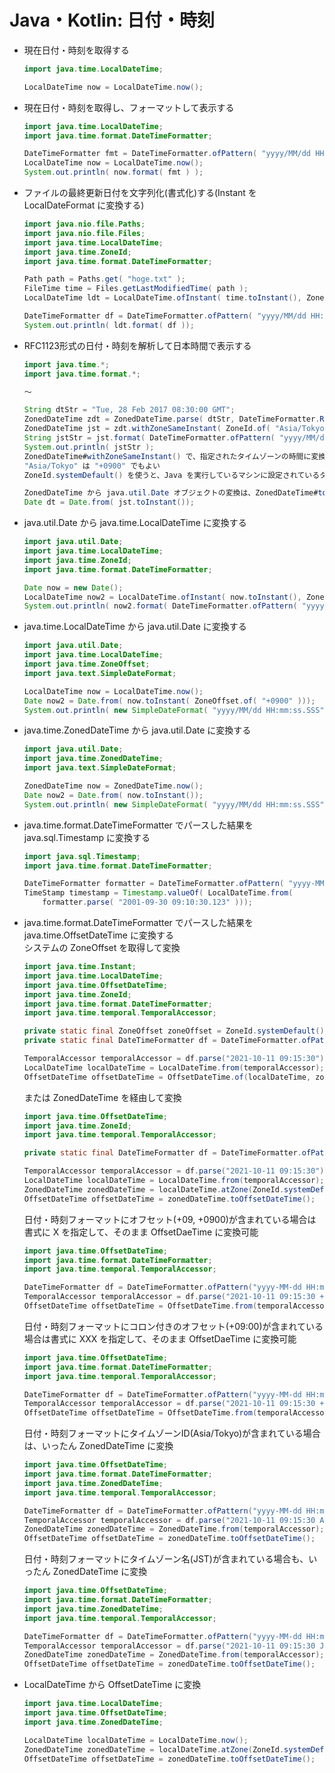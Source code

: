 # Java・Kotlin: 日付・時刻

* 現在日付・時刻を取得する  
  ```java
  import java.time.LocalDateTime;
  
  LocalDateTime now = LocalDateTime.now();
  ```
* 現在日付・時刻を取得し、フォーマットして表示する
  ```java
  import java.time.LocalDateTime;
  import java.time.format.DateTimeFormatter;
  
  DateTimeFormatter fmt = DateTimeFormatter.ofPattern( "yyyy/MM/dd HH:mm:ss.SSS" );
  LocalDateTime now = LocalDateTime.now();
  System.out.println( now.format( fmt ) );
  ```

* ファイルの最終更新日付を文字列化(書式化)する(Instant を LocalDateFormat に変換する)  
  ```java
  import java.nio.file.Paths;
  import java.nio.file.Files;
  import java.time.LocalDateTime;
  import java.time.ZoneId;
  import java.time.format.DateTimeFormatter;
  
  Path path = Paths.get( "hoge.txt" );
  FileTime time = Files.getLastModifiedTime( path );
  LocalDateTime ldt = LocalDateTime.ofInstant( time.toInstant(), ZoneId.systemDefault());

  DateTimeFormatter df = DateTimeFormatter.ofPattern( "yyyy/MM/dd HH:mm:ss" );
  System.out.println( ldt.format( df ));
  ```
* RFC1123形式の日付・時刻を解析して日本時間で表示する  
  ```java
  import java.time.*;
  import java.time.format.*;
  
  〜
  
  String dtStr = "Tue, 28 Feb 2017 08:30:00 GMT";
  ZonedDateTime zdt = ZonedDateTime.parse( dtStr, DateTimeFormatter.RFC_1123_DATE_TIME );
  ZonedDateTime jst = zdt.withZoneSameInstant( ZoneId.of( "Asia/Tokyo" ));
  String jstStr = jst.format( DateTimeFormatter.ofPattern( "yyyy/MM/dd HH:mm:ss" ));
  System.out.println( jstStr );
  ZonedDateTime#withZoneSameInstant() で、指定されたタイムゾーンの時間に変換される。
  "Asia/Tokyo" は "+0900" でもよい
  ZoneId.systemDefault() を使うと、Java を実行しているマシンに設定されているタイムゾーンが適用される模様
  
  ZonedDateTime から java.util.Date オブジェクトの変換は、ZonedDateTime#toInstant() と Date#from() を使う。
  Date dt = Date.from( jst.toInstant());
  ```

* java.util.Date から java.time.LocalDateTime に変換する  
  ```java
  import java.util.Date;
  import java.time.LocalDateTime;
  import java.time.ZoneId;
  import java.time.format.DateTimeFormatter;
  
  Date now = new Date();
  LocalDateTime now2 = LocalDateTime.ofInstant( now.toInstant(), ZoneId.systemDefault());
  System.out.println( now2.format( DateTimeFormatter.ofPattern( "yyyy/MM/dd HH:mm:ss.SSS")));
  ```

* java.time.LocalDateTime から java.util.Date に変換する  
  ```java
  import java.util.Date;
  import java.time.LocalDateTime;
  import java.time.ZoneOffset;
  import java.text.SimpleDateFormat;
  
  LocalDateTime now = LocalDateTime.now();
  Date now2 = Date.from( now.toInstant( ZoneOffset.of( "+0900" )));
  System.out.println( new SimpleDateFormat( "yyyy/MM/dd HH:mm:ss.SSS" ).format( now2 ));
  ```

* java.time.ZonedDateTime から java.util.Date に変換する  
  ```java
  import java.util.Date;
  import java.time.ZonedDateTime;
  import java.text.SimpleDateFormat;
  
  ZonedDateTime now = ZonedDateTime.now();
  Date now2 = Date.from( now.toInstant());
  System.out.println( new SimpleDateFormat( "yyyy/MM/dd HH:mm:ss.SSS" ).format( now2 ));
  ```

- java.time.format.DateTimeFormatter でパースした結果を java.sql.Timestamp に変換する  
  ```java
  import java.sql.Timestamp;
  import java.time.format.DateTimeFormatter;
  
  DateTimeFormatter formatter = DateTimeFormatter.ofPattern( "yyyy-MM-dd HH:mm:ss.SSS" );
  TimeStamp timestamp = Timestamp.valueOf( LocalDateTime.from(
      formatter.parse( "2001-09-30 09:10:30.123" )));
  ```

- java.time.format.DateTimeFormatter でパースした結果を java.time.OffsetDateTime に変換する  
  システムの ZoneOffset を取得して変換
  ```java
  import java.time.Instant;
  import java.time.LocalDateTime;
  import java.time.OffsetDateTime;
  import java.time.ZoneId;
  import java.time.format.DateTimeFormatter;
  import java.time.temporal.TemporalAccessor;
  
  private static final ZoneOffset zoneOffset = ZoneId.systemDefault().getRules().getOffset(Instant.now());
  private static final DateTimeFormatter df = DateTimeFormatter.ofPattern("yyyy-MM-dd HH:mm:ss");

  TemporalAccessor temporalAccessor = df.parse("2021-10-11 09:15:30");
  LocalDateTime localDateTime = LocalDateTime.from(temporalAccessor);
  OffsetDateTime offsetDateTime = OffsetDateTime.of(localDateTime, zoneOffset);
  ```  
  または ZonedDateTime を経由して変換
  ```java
  import java.time.OffsetDateTime;
  import java.time.ZoneId;
  import java.time.temporal.TemporalAccessor;

  private static final DateTimeFormatter df = DateTimeFormatter.ofPattern("yyyy-MM-dd HH:mm:ss");

  TemporalAccessor temporalAccessor = df.parse("2021-10-11 09:15:30");
  LocalDateTime localDateTime = LocalDateTime.from(temporalAccessor);
  ZonedDateTime zonedDateTime = localDateTime.atZone(ZoneId.systemDefault());
  OffsetDateTime offsetDateTime = zonedDateTime.toOffsetDateTime();
  ```
  日付・時刻フォーマットにオフセット(+09, +0900)が含まれている場合は書式に X を指定して、そのまま OffsetDaeTime に変換可能
  ```java
  import java.time.OffsetDateTime;
  import java.time.format.DateTimeFormatter;
  import java.time.temporal.TemporalAccessor;

  DateTimeFormatter df = DateTimeFormatter.ofPattern("yyyy-MM-dd HH:mm:ss X");
  TemporalAccessor temporalAccessor = df.parse("2021-10-11 09:15:30 +0900");
  OffsetDateTime offsetDateTime = OffsetDateTime.from(temporalAccessor);
  ```  
  日付・時刻フォーマットにコロン付きのオフセット(+09:00)が含まれている場合は書式に XXX を指定して、そのまま OffsetDaeTime に変換可能
  ```java
  import java.time.OffsetDateTime;
  import java.time.format.DateTimeFormatter;
  import java.time.temporal.TemporalAccessor;

  DateTimeFormatter df = DateTimeFormatter.ofPattern("yyyy-MM-dd HH:mm:ss XXX");
  TemporalAccessor temporalAccessor = df.parse("2021-10-11 09:15:30 +09:00");
  OffsetDateTime offsetDateTime = OffsetDateTime.from(temporalAccessor);
  ```  
  日付・時刻フォーマットにタイムゾーンID(Asia/Tokyo)が含まれている場合は、いったん ZonedDateTime に変換
  ```java
  import java.time.OffsetDateTime;
  import java.time.format.DateTimeFormatter;
  import java.time.ZonedDateTime;
  import java.time.temporal.TemporalAccessor;

  DateTimeFormatter df = DateTimeFormatter.ofPattern("yyyy-MM-dd HH:mm:ss VV");
  TemporalAccessor temporalAccessor = df.parse("2021-10-11 09:15:30 Asia/Tokyo");
  ZonedDateTime zonedDateTime = ZonedDateTime.from(temporalAccessor);
  OffsetDateTime offsetDateTime = zonedDateTime.toOffsetDateTime();
  ```
  日付・時刻フォーマットにタイムゾーン名(JST)が含まれている場合も、いったん ZonedDateTime に変換
  ```java
  import java.time.OffsetDateTime;
  import java.time.format.DateTimeFormatter;
  import java.time.ZonedDateTime;
  import java.time.temporal.TemporalAccessor;

  DateTimeFormatter df = DateTimeFormatter.ofPattern("yyyy-MM-dd HH:mm:ss z");
  TemporalAccessor temporalAccessor = df.parse("2021-10-11 09:15:30 JST");
  ZonedDateTime zonedDateTime = ZonedDateTime.from(temporalAccessor);
  OffsetDateTime offsetDateTime = zonedDateTime.toOffsetDateTime();
  ```

- LocalDateTime から OffsetDateTime に変換
  ```java
  import java.time.LocalDateTime;
  import java.time.OffsetDateTime;
  import java.time.ZonedDateTime;

  LocalDateTime localDateTime = LocalDateTime.now();
  ZonedDateTime zonedDateTime = localDateTime.atZone(ZoneId.systemDefault());
  OffsetDateTime offsetDateTime = zonedDateTime.toOffsetDateTime();
  ```
